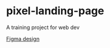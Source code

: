 # pixel-landing-page
A training project for web dev

[Figma design](https://www.figma.com/proto/dNXHV5sxTZEI1WrouyeSVy/Google-Pixel---Landing-Page?page-id=0%3A1&type=design&node-id=1-2&viewport=621%2C393%2C0.13&t=bcw0KJzlXCR997tR-1&scaling=min-zoom&starting-point-node-id=1%3A2&mode=design)
